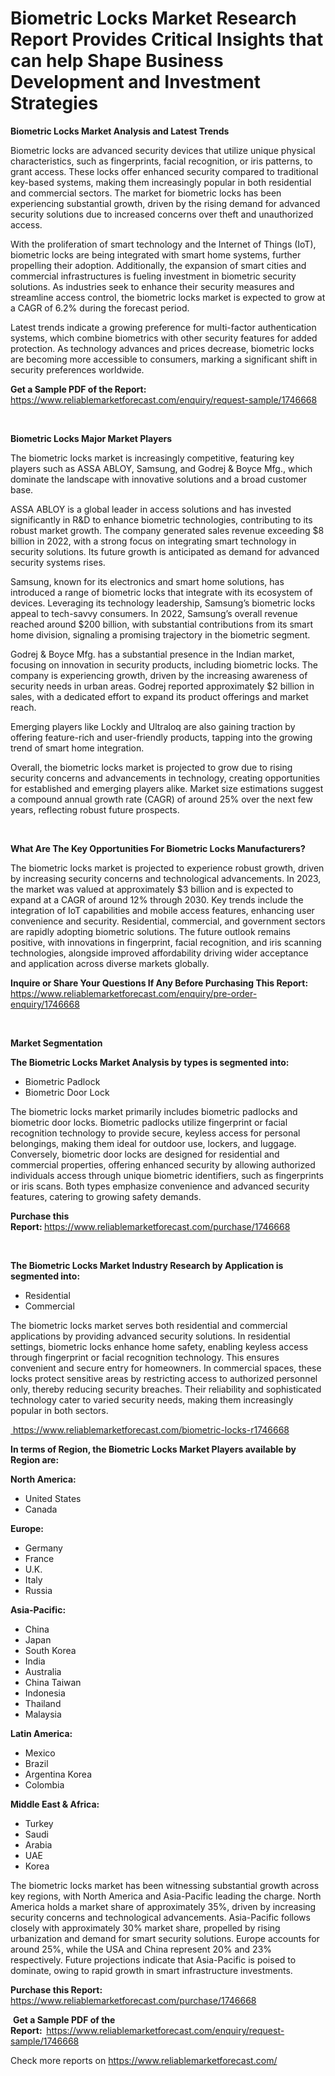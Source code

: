 <p><h1>Biometric Locks Market Research Report Provides Critical Insights that can help Shape Business Development and Investment Strategies</h1></p><p><strong>Biometric Locks Market Analysis and Latest Trends</strong></p>
<p><p>Biometric locks are advanced security devices that utilize unique physical characteristics, such as fingerprints, facial recognition, or iris patterns, to grant access. These locks offer enhanced security compared to traditional key-based systems, making them increasingly popular in both residential and commercial sectors. The market for biometric locks has been experiencing substantial growth, driven by the rising demand for advanced security solutions due to increased concerns over theft and unauthorized access. </p><p>With the proliferation of smart technology and the Internet of Things (IoT), biometric locks are being integrated with smart home systems, further propelling their adoption. Additionally, the expansion of smart cities and commercial infrastructures is fueling investment in biometric security solutions. As industries seek to enhance their security measures and streamline access control, the biometric locks market is expected to grow at a CAGR of 6.2% during the forecast period. </p><p>Latest trends indicate a growing preference for multi-factor authentication systems, which combine biometrics with other security features for added protection. As technology advances and prices decrease, biometric locks are becoming more accessible to consumers, marking a significant shift in security preferences worldwide.</p></p>
<p><strong>Get a Sample PDF of the Report:&nbsp;</strong> <a href="https://www.reliablemarketforecast.com/enquiry/request-sample/1746668?utm_campaign=3574&utm_medium=2&utm_source=Github&utm_content=ia&utm_term=04042025&utm_id=biometric-locks">https://www.reliablemarketforecast.com/enquiry/request-sample/1746668</a></p>
<p>&nbsp;</p>
<p><strong>Biometric Locks Major Market Players</strong></p>
<p><p>The biometric locks market is increasingly competitive, featuring key players such as ASSA ABLOY, Samsung, and Godrej & Boyce Mfg., which dominate the landscape with innovative solutions and a broad customer base. </p><p>ASSA ABLOY is a global leader in access solutions and has invested significantly in R&D to enhance biometric technologies, contributing to its robust market growth. The company generated sales revenue exceeding $8 billion in 2022, with a strong focus on integrating smart technology in security solutions. Its future growth is anticipated as demand for advanced security systems rises.</p><p>Samsung, known for its electronics and smart home solutions, has introduced a range of biometric locks that integrate with its ecosystem of devices. Leveraging its technology leadership, Samsung’s biometric locks appeal to tech-savvy consumers. In 2022, Samsung’s overall revenue reached around $200 billion, with substantial contributions from its smart home division, signaling a promising trajectory in the biometric segment.</p><p>Godrej & Boyce Mfg. has a substantial presence in the Indian market, focusing on innovation in security products, including biometric locks. The company is experiencing growth, driven by the increasing awareness of security needs in urban areas. Godrej reported approximately $2 billion in sales, with a dedicated effort to expand its product offerings and market reach.</p><p>Emerging players like Lockly and Ultraloq are also gaining traction by offering feature-rich and user-friendly products, tapping into the growing trend of smart home integration. </p><p>Overall, the biometric locks market is projected to grow due to rising security concerns and advancements in technology, creating opportunities for established and emerging players alike. Market size estimations suggest a compound annual growth rate (CAGR) of around 25% over the next few years, reflecting robust future prospects.</p></p>
<p>&nbsp;</p>
<p><strong>What Are The Key Opportunities For Biometric Locks Manufacturers?</strong></p>
<p><p>The biometric locks market is projected to experience robust growth, driven by increasing security concerns and technological advancements. In 2023, the market was valued at approximately $3 billion and is expected to expand at a CAGR of around 12% through 2030. Key trends include the integration of IoT capabilities and mobile access features, enhancing user convenience and security. Residential, commercial, and government sectors are rapidly adopting biometric solutions. The future outlook remains positive, with innovations in fingerprint, facial recognition, and iris scanning technologies, alongside improved affordability driving wider acceptance and application across diverse markets globally.</p></p>
<p><strong>Inquire or Share Your Questions If Any Before Purchasing This Report:</strong> <a href="https://www.reliablemarketforecast.com/enquiry/pre-order-enquiry/1746668?utm_campaign=3574&utm_medium=2&utm_source=Github&utm_content=ia&utm_term=04042025&utm_id=biometric-locks">https://www.reliablemarketforecast.com/enquiry/pre-order-enquiry/1746668</a></p>
<p>&nbsp;</p>
<p><strong>Market Segmentation</strong></p>
<p><strong>The Biometric Locks Market Analysis by types is segmented into:</strong></p>
<p><ul><li>Biometric Padlock</li><li>Biometric Door Lock</li></ul></p>
<p><p>The biometric locks market primarily includes biometric padlocks and biometric door locks. Biometric padlocks utilize fingerprint or facial recognition technology to provide secure, keyless access for personal belongings, making them ideal for outdoor use, lockers, and luggage. Conversely, biometric door locks are designed for residential and commercial properties, offering enhanced security by allowing authorized individuals access through unique biometric identifiers, such as fingerprints or iris scans. Both types emphasize convenience and advanced security features, catering to growing safety demands.</p></p>
<p><strong>Purchase this Report:&nbsp;</strong><a href="https://www.reliablemarketforecast.com/purchase/1746668?utm_campaign=3574&utm_medium=2&utm_source=Github&utm_content=ia&utm_term=04042025&utm_id=biometric-locks">https://www.reliablemarketforecast.com/purchase/1746668</a></p>
<p>&nbsp;</p>
<p><strong>The Biometric Locks Market Industry Research by Application is segmented into:</strong></p>
<p><ul><li>Residential</li><li>Commercial</li></ul></p>
<p><p>The biometric locks market serves both residential and commercial applications by providing advanced security solutions. In residential settings, biometric locks enhance home safety, enabling keyless access through fingerprint or facial recognition technology. This ensures convenient and secure entry for homeowners. In commercial spaces, these locks protect sensitive areas by restricting access to authorized personnel only, thereby reducing security breaches. Their reliability and sophisticated technology cater to varied security needs, making them increasingly popular in both sectors.</p></p>
<p><a href="https://www.reliablemarketforecast.com/biometric-locks-r1746668?utm_campaign=3574&utm_medium=2&utm_source=Github&utm_content=ia&utm_term=04042025&utm_id=biometric-locks">&nbsp;https://www.reliablemarketforecast.com/biometric-locks-r1746668</a></p>
<p><strong>In terms of Region, the Biometric Locks Market Players available by Region are:</strong></p>
<p>
    <p> <strong> North America: </strong>
        <ul>
            <li>United States</li>
            <li>Canada</li>
        </ul>
        </p> 
    <p> <strong> Europe: </strong>
        <ul>
            <li>Germany</li>
            <li>France</li>
            <li>U.K.</li>
            <li>Italy</li>
            <li>Russia</li>
        </ul>
        </p> 
    <p> <strong> Asia-Pacific: </strong>
        <ul>
            <li>China</li>
            <li>Japan</li>
            <li>South Korea</li>
            <li>India</li>
            <li>Australia</li>
            <li>China Taiwan</li>
            <li>Indonesia</li>
            <li>Thailand</li>
            <li>Malaysia</li>
        </ul>
        </p> 
    <p> <strong> Latin America: </strong>
        <ul>
            <li>Mexico</li>
            <li>Brazil</li>
            <li>Argentina Korea</li>
            <li>Colombia</li>
        </ul>
        </p> 
    <p> <strong> Middle East & Africa: </strong>
        <ul>
            <li>Turkey</li>
            <li>Saudi</li>
            <li>Arabia</li>
            <li>UAE</li>
            <li>Korea</li>
        </ul>
    </p>
    </p>
<p><p>The biometric locks market has been witnessing substantial growth across key regions, with North America and Asia-Pacific leading the charge. North America holds a market share of approximately 35%, driven by increasing security concerns and technological advancements. Asia-Pacific follows closely with approximately 30% market share, propelled by rising urbanization and demand for smart security solutions. Europe accounts for around 25%, while the USA and China represent 20% and 23% respectively. Future projections indicate that Asia-Pacific is poised to dominate, owing to rapid growth in smart infrastructure investments.</p></p>
<p><strong>Purchase this Report: </strong><a href="https://www.reliablemarketforecast.com/purchase/1746668?utm_campaign=3574&utm_medium=2&utm_source=Github&utm_content=ia&utm_term=04042025&utm_id=biometric-locks">https://www.reliablemarketforecast.com/purchase/1746668</a></p>
<p>&nbsp;<strong>Get a Sample PDF of the Report:&nbsp;&nbsp;</strong><a href="https://www.reliablemarketforecast.com/enquiry/request-sample/1746668?utm_campaign=3574&utm_medium=2&utm_source=Github&utm_content=ia&utm_term=04042025&utm_id=biometric-locks">https://www.reliablemarketforecast.com/enquiry/request-sample/1746668</a></p>
<p><strong></strong></p>
<p>Check more reports on <a href="https://www.reliablemarketforecast.com/?utm_campaign=3574&utm_medium=2&utm_source=Github&utm_content=ia&utm_term=04042025&utm_id=biometric-locks">https://www.reliablemarketforecast.com/</a></p>